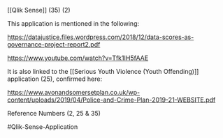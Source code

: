 [[Qlik Sense]] (35) (2)

This application is mentioned in the following:

https://datajustice.files.wordpress.com/2018/12/data-scores-as-governance-project-report2.pdf 

https://www.youtube.com/watch?v=Tfk1IH5fAAE

It is also linked to the [[Serious Youth Violence (Youth Offending)]] application (25), confirmed here:

https://www.avonandsomersetplan.co.uk/wp-content/uploads/2019/04/Police-and-Crime-Plan-2019-21-WEBSITE.pdf 

Reference Numbers (2, 25 & 35)

#Qlik-Sense-Application
